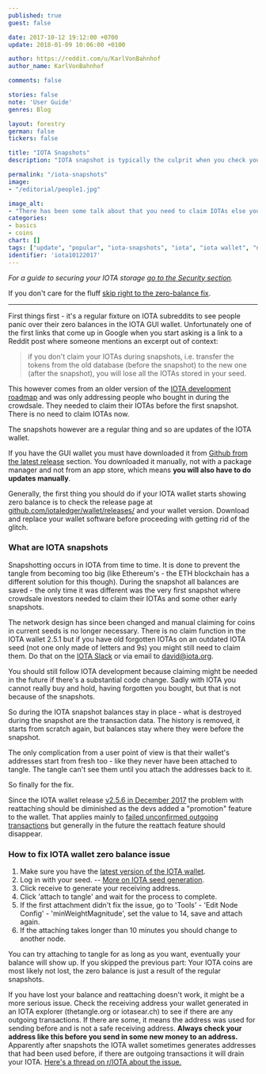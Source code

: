 ```yaml
---
published: true
guest: false

date: 2017-10-12 19:12:00 +0700
update: 2018-01-09 10:06:00 +0100

author: https://reddit.com/u/KarlVonBahnhof
author_name: KarlVonBahnhof

comments: false

stories: false
note: 'User Guide'
genres: Blog

layout: forestry
german: false
tickers: false

title: "IOTA Snapshots"
description: "IOTA snapshot is typically the culprit when you check your IOTA wallet and find zero balance. Updated with the info about reused receiving addresses."

permalink: "/iota-snapshots"
image:
- "/editorial/people1.jpg"

image_alt:
- "There has been some talk about that you need to claim IOTAs else you lose them - it gets a little misinterpreted. People image via Pexels."
categories:
- basics
- coins
chart: []
tags: ["update", "popular", "iota-snapshots", "iota", "iota wallet", "no-blockchain"]
identifier: 'iota10122017'
---
```


<em>For a guide to securing your IOTA storage <a class="intern" href="/security/iota">go to the Security section</a>.</em>

If you don't care for the fluff [skip right to the zero-balance fix](#iota-zero-balance-fix).

_________________

First things first - it's a regular fixture on IOTA subreddits to see people panic over their zero balances in the IOTA GUI wallet. Unfortunately one of the first links that come up in Google when you start asking is a link to a Reddit post where someone mentions an excerpt out of context:

> if you don't claim your IOTAs during snapshots, i.e. transfer the tokens from the old database (before the snapshot) to the new one (after the snapshot), you will lose all the IOTAs stored in your seed.

This however comes from an older version of the [IOTA development roadmap](https://blog.iota.org/iota-development-roadmap-74741f37ed01) and was only addressing people who bought in during the crowdsale. They needed to claim their IOTAs before the first snapshot. There is no need to claim IOTAs now.

The snapshots however are a regular thing and so are updates of the IOTA wallet.

If you have the GUI wallet you must have downloaded it from [Github from the latest release](https://github.com/iotaledger/wallet/releases/) section. You downloaded it manually, not with a package manager and not from an app store, which means **you will also have to do updates manually**.

Generally, the first thing you should do if your IOTA wallet starts showing zero balance is to check the release page at [github.com/iotaledger/wallet/releases/](https://github.com/iotaledger/wallet/releases/) and your wallet version. Download and replace your wallet software before proceeding with getting rid of the glitch.

### What are IOTA snapshots

Snapshotting occurs in IOTA from time to time. It is done to prevent the tangle from becoming too big (like Ethereum's - the ETH blockchain has a different solution for this though). During the snapshot all balances are saved - the only time it was different was the very first snapshot where crowdsale investors needed to claim their IOTAs and some other early snapshots.

The network design has since been changed and manual claiming for coins in current seeds is no longer necessary. There is no claim function in the IOTA wallet 2.5.1 but if you have old forgotten IOTAs on an outdated IOTA seed (not one only made of letters and 9s) you might still need to claim them. Do that on the [IOTA Slack](http://slack.iota.org/) or via email to david@iota.org.

You should still follow IOTA development because claiming might be needed in the future if there's a substantial code change. Sadly with IOTA you cannot really buy and hold, having forgotten you bought, but that is not because of the snapshots.

So during the IOTA snapshot balances stay in place - what is destroyed during the snapshot are the transaction data. The history is removed, it starts from scratch again, but balances stay where they were before the snapshot.

The only complication from a user point of view is that their wallet's addresses start from fresh too - like they never have been attached to tangle. The tangle can't see them until you attach the addresses back to it.  

So finally for the fix.

<div id="iota-zero-balance-fix"></div>

Since the IOTA wallet release [v2.5.6 in December 2017](https://github.com/iotaledger/wallet/releases/tag/v2.5.6) the problem with reattaching should be diminished as the devs added a "promotion" feature to the wallet. That applies mainly to [failed unconfirmed outgoing transactions](https://www.reddit.com/r/Iota/comments/7kcz6j/forget_reattach_promote_is_coming/) but generally in the future the reattach feature should disappear.

### How to fix IOTA wallet zero balance issue

1. Make sure you have the [latest version of the IOTA wallet](https://github.com/iotaledger/wallet/releases/).
2. Log in with your seed. -- [More on IOTA seed generation](https://www.altcointrading.net/security/iota).
3. Click receive to generate your receiving address.
4. Click 'attach to tangle' and wait for the process to complete.
5. If the first attachment didn't fix the issue, go to 'Tools' - 'Edit Node Config' - 'minWeightMagnitude', set the value to 14, save and attach again.
6. If the attaching takes longer than 10 minutes you should change to another node.

You can try attaching to tangle for as long as you want, eventually your balance will show up. If you skipped the previous part: Your IOTA coins are most likely not lost, the zero balance is just a result of the regular snapshots.

If you have lost your balance and reattaching doesn't work, it might be a more serious issue. Check the receiving address your wallet generated in an IOTA explorer (thetangle.org or iotasear.ch) to see if there are any outgoing transactions. If there are some, it means the address was used for sending before and is not a safe receiving address. **Always check your address like this before you send in some new money to an address.** Apparently after snapshots the IOTA wallet sometimes generates addresses that had been used before, if there are outgoing transactions it will drain your IOTA. [Here's a thread on r/IOTA about the issue.](https://www.reddit.com/r/Iota/comments/7njjyy/here_is_what_i_learnt_after_losing_53_gi_to_a_hack/?utm_content=title&utm_medium=user&utm_source=reddit)
